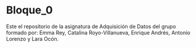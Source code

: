 # Bloque_0
Este el repositorio de la asignatura de Adquisición de Datos del grupo formado por: Emma Rey, Catalina Royo-Villanueva, Enrique Andrés, Antonio Lorenzo y Lara Ocón.
